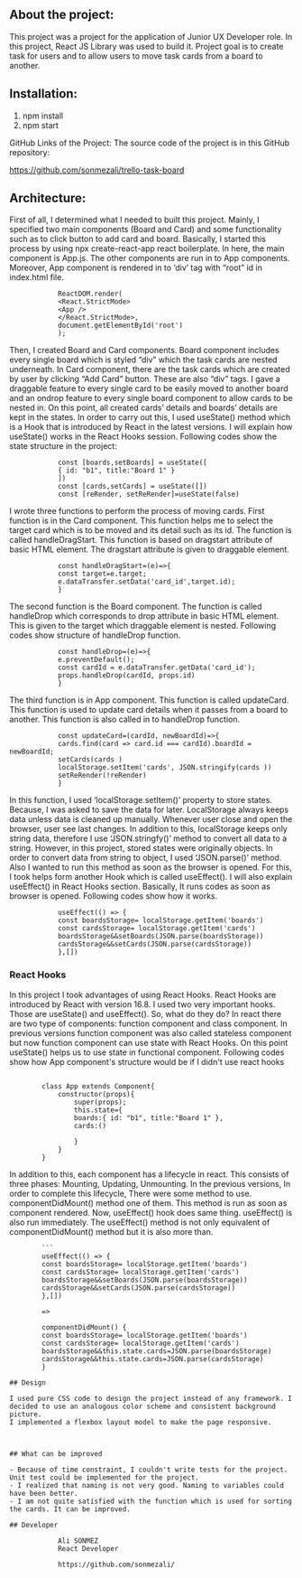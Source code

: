## About the project:

This project was a project for the application of Junior UX Developer role. In this project, React JS Library was used to build it. 
Project goal is to create task for users and to allow users to move task cards from a board to another.

## Installation:

1. npm install
2. npm start

GitHub Links of the Project:
The source code of the project is in this GitHub repository:

https://github.com/sonmezali/trello-task-board

## Architecture:

First of all, I determined what I needed to built this project. Mainly, I specified two main components (Board and Card) and some functionality such as to click button to add card and board. 
Basically, I started this process by using npx create-react-app react boilerplate. In here, the main component is App.js. 
The other components are run in to App components. Moreover, App component is rendered in to ‘div’ tag with “root” id in index.html file.

```
            ReactDOM.render(
            <React.StrictMode>
            <App />
            </React.StrictMode>,
            document.getElementById('root')
            ); 
```

Then, I created Board and Card components. Board component includes every single board which is styled “div” which the task cards are nested underneath. 
In Card component, there are the task cards which are created by user by clicking “Add Card” button. These are also “div” tags. 
I gave a draggable feature to every single card to be easily moved to another board and an ondrop feature to every single board component to allow cards to be nested in. 
On this point, all created cards’ details and boards’ details are kept in the states. 
In order to carry out this, I used useState() method which is a Hook that is introduced by React in the latest versions. 
I will explain how useState() works in the React Hooks session. Following codes show the state structure in the project: 

```
            const [boards,setBoards] = useState([
            { id: "b1", title:"Board 1" }
            ])
            const [cards,setCards] = useState([])
            const [reRender, setReRender]=useState(false)

```

I wrote three functions to perform the process of moving cards. First function is in the Card component.
This function helps me to select the target card which is to be moved and its detail such as its id. The function is called handleDragStart.
This function is based on dragstart attribute of basic HTML element. The dragstart attribute is given to draggable element. 

```
            const handleDragStart=(e)=>{
            const target=e.target;
            e.dataTransfer.setData('card_id',target.id); 
            }

```

The second function is the Board component. The function is called handleDrop which corresponds to drop attribute in basic HTML element.
This is given to the target which draggable element is nested. Following codes show structure of handleDrop function. 

``` 
            const handleDrop=(e)=>{
            e.preventDefault();
            const cardId = e.dataTransfer.getData('card_id'); 
            props.handleDrop(cardId, props.id) 
            }

```

The third function is in App component. This function is called updateCard. This function is used to update card details when it passes from a board to another. 
This function is also called in to handleDrop function.

```
            const updateCard=(cardId, newBoardId)=>{ 
            cards.find(card => card.id === cardId).boardId = newBoardId; 
            setCards(cards )
            localStorage.setItem('cards', JSON.stringify(cards )) 
            setReRender(!reRender)
            }

```

In this function, I used ‘localStorage.setItem()’ property to store states. Because, I was asked to save the data for later. 
LocalStorage always keeps data unless data is cleaned up manually. Whenever user close and open the browser, user see last changes. 
In addition to this, localStorage keeps only string data, therefore I use ‘JSON.stringfy()’ method to convert all data to a string. 
However, in this project, stored states were originally objects. In order to convert data from string to object, I used ‘JSON.parse()’ method. 
Also I wanted to run this method as soon as the browser is opened. For this, I took helps form another Hook which is called useEffect(). 
I will also explain useEffect() in React Hooks section. Basically, It runs codes as soon as browser is opened. Following codes show how it works.

``` 
            useEffect(() => {
            const boardsStorage= localStorage.getItem('boards')
            const cardsStorage= localStorage.getItem('cards')
            boardsStorage&&setBoards(JSON.parse(boardsStorage))
            cardsStorage&&setCards(JSON.parse(cardsStorage))
            },[]) 

```

### React Hooks 

In this project I took advantages of using React Hooks. React Hooks are introduced by React with version 16.8. I used two very important hooks. 
Those are useState() and useEffect(). So, what do they do? In react there are two type of components: function component and class component. 
In previous versions function component was also called stateless component but now function component can use state with React Hooks. 
On this point useState() helps us to use state in functional component. Following codes show how App component's structure would be if I didn't use react hooks

```

        class App extends Component{
            constructor(props){
                super(props);
                this.state={
                boards:{ id: "b1", title:"Board 1" },
                cards:()

                }
            }
        }

```

In addition to this, each component has a lifecycle in react. This consists of three phases: Mounting, Updating, Unmounting. 
In the previous versions, In order to complete this lifecycle, There were some method to use. componentDidMount() method one of them. 
This method is run as soon as component rendered. Now, useEffect() hook does same thing. useEffect() is also run immediately. 
The useEffect() method is not only equivalent of componentDidMount() method but it is also more than.

            ```
            useEffect(() => {
            const boardsStorage= localStorage.getItem('boards')
            const cardsStorage= localStorage.getItem('cards')
            boardsStorage&&setBoards(JSON.parse(boardsStorage))
            cardsStorage&&setCards(JSON.parse(cardsStorage))
            },[]) 

            =>

            componentDidMount() {
            const boardsStorage= localStorage.getItem('boards')
            const cardsStorage= localStorage.getItem('cards')
            boardsStorage&&this.state.cards=JSON.parse(boardsStorage)
            cardsStorage&&this.state.cards=JSON.parse(cardsStorage)
            }

```
## Design

I used pure CSS code to design the project instead of any framework. I decided to use an analogous color scheme and consistent background picture. 
I implemented a flexbox layout model to make the page responsive. 



## What can be improved

- Because of time constraint, I couldn't write tests for the project. Unit test could be implemented for the project.
- I realized that naming is not very good. Naming to variables could have been better.
- I am not quite satisfied with the function which is used for sorting the cards. It can be improved. 

## Developer

            Ali SONMEZ
            React Developer
            
            https://github.com/sonmezali/
            

